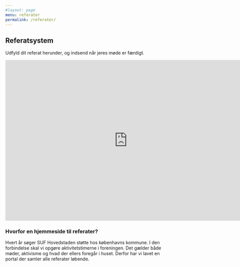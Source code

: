```yaml
---
#layout: page
menu: referater
permalink: /referater/
---
```


## Referatsystem

Udfyld dit referat herunder, og indsend når jeres møde er færdigt.


<iframe src="https://docs.google.com/forms/d/e/1FAIpQLSePfyZikvHGQ6rinKFNNS2zMttK-3rt8iMNZ4YprJx4Cp_zXA/viewform?embedded=true" width="760" height="500" frameborder="0" marginheight="0" marginwidth="0">Indlæser...</iframe>



### Hvorfor en hjemmeside til referater?
Hvert år søger SUF Hovedstaden støtte hos københavns kommune. I den forbindelse skal vi opgøre aktivitetstimerne i foreningen. Det gælder både møder, aktivisme og hvad der ellers foregår i huset. Derfor har vi lavet en portal der samler alle referater løbende.

